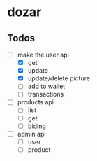 # dozar

## Todos

-   [ ] make the user api
    -   [x] get
    -   [x] update
    -   [x] update/delete picture
    -   [ ] add to wallet
    -   [ ] transactions
-   [ ] products api
    -   [ ] list
    -   [ ] get
    -   [ ] biding
-   [ ] admin api
    -   [ ] user
    -   [ ] product
